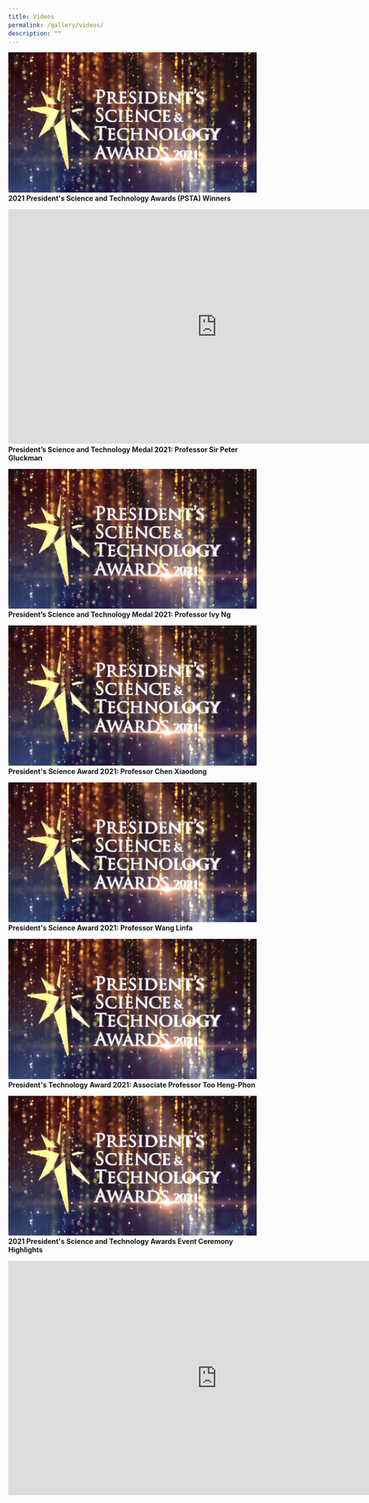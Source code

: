 ```yaml
---
title: Videos
permalink: /gallery/videos/
description: ""
---
```

<a href="https://youtu.be/-0859hfYcvA" target="_blank"><img src = "/images/Video%20Thumbnails/thumbnail-v1.png"></a>
<b>2021 President's Science and Technology Awards (PSTA) Winners
	
<iframe width="845" height="475" src="https://www.youtube.com/embed/DJlFvGe_AcE" title="YouTube video player" frameborder="0" allow="accelerometer; autoplay; clipboard-write; encrypted-media; gyroscope; picture-in-picture" allowfullscreen>
</iframe>
<b>President’s Science and Technology Medal 2021: Professor Sir Peter Gluckman
	
<a href="https://youtu.be/7XdeglS7_eU" target="_blank"><img src = "/images/Video%20Thumbnails/thumbnail-v1.png"></a>
<b>President’s Science and Technology Medal 2021: Professor Ivy Ng
			
<a href="https://youtu.be/V3neDn0oxZA" target="_blank"><img src = "/images/Video%20Thumbnails/thumbnail-v1.png"></a>
<b>President's Science Award 2021: Professor Chen Xiaodong
		
<a href="https://youtu.be/r4aTZTI9ug4" target="_blank"><img src = "/images/Video%20Thumbnails/thumbnail-v1.png"></a>
<b>President's Science Award 2021: Professor Wang Linfa
	
<a href="https://youtu.be/5EJTtA6YKog" target="_blank"><img src = "/images/Video%20Thumbnails/thumbnail-v1.png"></a>
<b>President's Technology Award 2021: Associate Professor Too Heng-Phon
	
<a href="https://youtu.be/KqyX_5_fL_I" target="_blank"><img src = "/images/Video%20Thumbnails/thumbnail-v1.png"></a>
<b>2021 President's Science and Technology Awards Event Ceremony Highlights
	
	

	
<iframe width="845" height="475" src="https://www.youtube.com/embed/DJlFvGe_AcE" title="YouTube video player" frameborder="0" allow="accelerometer; autoplay; clipboard-write; encrypted-media; gyroscope; picture-in-picture" allowfullscreen>
</iframe>